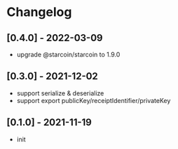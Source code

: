 # Changelog

## [0.4.0] - 2022-03-09

- upgrade @starcoin/starcoin to 1.9.0

## [0.3.0] - 2021-12-02

- support serialize & deserialize
- support export publicKey/receiptIdentifier/privateKey

## [0.1.0] - 2021-11-19

- init

